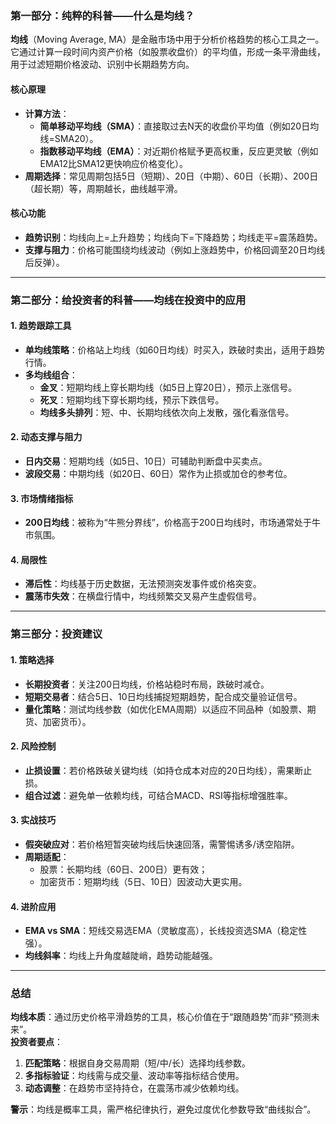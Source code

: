 ### **第一部分：纯粹的科普——什么是均线？**

**均线**（Moving Average, MA）是金融市场中用于分析价格趋势的核心工具之一。它通过计算一段时间内资产价格（如股票收盘价）的平均值，形成一条平滑曲线，用于过滤短期价格波动、识别中长期趋势方向。

#### **核心原理**
- **计算方法**：  
  - **简单移动平均线（SMA）**：直接取过去N天的收盘价平均值（例如20日均线=SMA20）。  
  - **指数移动平均线（EMA）**：对近期价格赋予更高权重，反应更灵敏（例如EMA12比SMA12更快响应价格变化）。  
- **周期选择**：常见周期包括5日（短期）、20日（中期）、60日（长期）、200日（超长期）等，周期越长，曲线越平滑。

#### **核心功能**
- **趋势识别**：均线向上=上升趋势；均线向下=下降趋势；均线走平=震荡趋势。  
- **支撑与阻力**：价格可能围绕均线波动（例如上涨趋势中，价格回调至20日均线后反弹）。

---

### **第二部分：给投资者的科普——均线在投资中的应用**

#### **1. 趋势跟踪工具**
- **单均线策略**：价格站上均线（如60日均线）时买入，跌破时卖出，适用于趋势行情。  
- **多均线组合**：  
  - **金叉**：短期均线上穿长期均线（如5日上穿20日），预示上涨信号。  
  - **死叉**：短期均线下穿长期均线，预示下跌信号。  
  - **均线多头排列**：短、中、长期均线依次向上发散，强化看涨信号。

#### **2. 动态支撑与阻力**
- **日内交易**：短期均线（如5日、10日）可辅助判断盘中买卖点。  
- **波段交易**：中期均线（如20日、60日）常作为止损或加仓的参考位。

#### **3. 市场情绪指标**
- **200日均线**：被称为“牛熊分界线”，价格高于200日均线时，市场通常处于牛市氛围。  

#### **4. 局限性**
- **滞后性**：均线基于历史数据，无法预测突发事件或价格突变。  
- **震荡市失效**：在横盘行情中，均线频繁交叉易产生虚假信号。

---

### **第三部分：投资建议**

#### **1. 策略选择**
- **长期投资者**：关注200日均线，价格站稳时布局，跌破时减仓。  
- **短期交易者**：结合5日、10日均线捕捉短期趋势，配合成交量验证信号。  
- **量化策略**：测试均线参数（如优化EMA周期）以适应不同品种（如股票、期货、加密货币）。

#### **2. 风险控制**
- **止损设置**：若价格跌破关键均线（如持仓成本对应的20日均线），需果断止损。  
- **组合过滤**：避免单一依赖均线，可结合MACD、RSI等指标增强胜率。

#### **3. 实战技巧**
- **假突破应对**：若价格短暂突破均线后快速回落，需警惕诱多/诱空陷阱。  
- **周期适配**：  
  - 股票：长期均线（60日、200日）更有效；  
  - 加密货币：短期均线（5日、10日）因波动大更实用。  

#### **4. 进阶应用**
- **EMA vs SMA**：短线交易选EMA（灵敏度高），长线投资选SMA（稳定性强）。  
- **均线斜率**：均线上升角度越陡峭，趋势动能越强。

---

### **总结**

**均线本质**：通过历史价格平滑趋势的工具，核心价值在于“跟随趋势”而非“预测未来”。  
**投资者要点**：  
1. **匹配策略**：根据自身交易周期（短/中/长）选择均线参数。  
2. **多指标验证**：均线需与成交量、波动率等指标结合使用。  
3. **动态调整**：在趋势市坚持持仓，在震荡市减少依赖均线。  

**警示**：均线是概率工具，需严格纪律执行，避免过度优化参数导致“曲线拟合”。